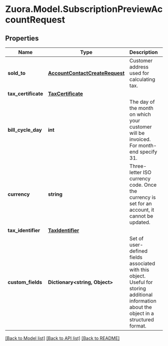 
# Zuora.Model.SubscriptionPreviewAccountRequest

## Properties

Name | Type | Description | Notes
------------ | ------------- | ------------- | -------------
**sold_to** | [**AccountContactCreateRequest**](AccountContactCreateRequest.md) | Customer address used for calculating tax. | [optional] 
**tax_certificate** | [**TaxCertificate**](TaxCertificate.md) |  | [optional] 
**bill_cycle_day** | **int** | The day of the month on which your customer will be invoiced. For month-end specify 31. | 
**currency** | **string** | Three-letter ISO currency code. Once the currency is set for an account, it cannot be updated. | 
**tax_identifier** | [**TaxIdentifier**](TaxIdentifier.md) |  | [optional] 
**custom_fields** | **Dictionary&lt;string, Object&gt;** | Set of user-defined fields associated with this object. Useful for storing additional information about the object in a structured format. | [optional] 

[[Back to Model list]](../README.md#documentation-for-models)
[[Back to API list]](../README.md#documentation-for-api-endpoints)
[[Back to README]](../README.md)

